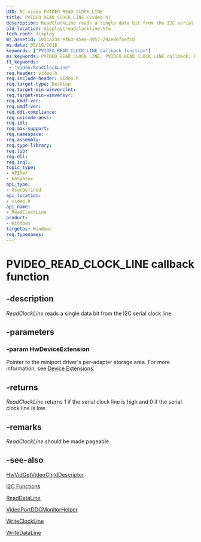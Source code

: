 ```yaml
---
UID: NC:video.PVIDEO_READ_CLOCK_LINE
title: PVIDEO_READ_CLOCK_LINE (video.h)
description: ReadClockLine reads a single data bit from the I2C serial clock line.
old-location: display\readclockline.htm
tech.root: display
ms.assetid: 1051a234-ef63-454e-8957-292e86f4efcd
ms.date: 05/10/2018
keywords: ["PVIDEO_READ_CLOCK_LINE callback function"]
ms.keywords: PVIDEO_READ_CLOCK_LINE, PVIDEO_READ_CLOCK_LINE callback, ReadClockLine, ReadClockLine callback function [Display Devices], VideoMiniport_Functions_5e7bcadb-43ea-4a1b-81b7-666cabd66aa0.xml, display.readclockline, video/ReadClockLine
f1_keywords:
 - "video/ReadClockLine"
req.header: video.h
req.include-header: Video.h
req.target-type: Desktop
req.target-min-winverclnt: 
req.target-min-winversvr: 
req.kmdf-ver: 
req.umdf-ver: 
req.ddi-compliance: 
req.unicode-ansi: 
req.idl: 
req.max-support: 
req.namespace: 
req.assembly: 
req.type-library: 
req.lib: 
req.dll: 
req.irql: 
topic_type:
- APIRef
- kbSyntax
api_type:
- UserDefined
api_location:
- video.h
api_name:
- ReadClockLine
product:
- Windows
targetos: Windows
req.typenames: 
---
```


# PVIDEO_READ_CLOCK_LINE callback function


## -description


<i>ReadClockLine</i> reads a single data bit from the I2C serial clock line.


## -parameters




### -param HwDeviceExtension

Pointer to the miniport driver's per-adapter storage area. For more information, see <a href="https://docs.microsoft.com/windows-hardware/drivers/kernel/device-extensions">Device Extensions</a>.


## -returns



<i>ReadClockLine</i> returns 1 if the serial clock line is high and 0 if the serial clock line is low.




## -remarks



<i>ReadClockLine</i> should be made pageable.




## -see-also




<a href="https://docs.microsoft.com/windows-hardware/drivers/ddi/video/nc-video-pvideo_hw_get_child_descriptor">HwVidGetVideoChildDescriptor</a>



<a href="https://docs.microsoft.com/windows-hardware/drivers/ddi/index">I2C Functions</a>



<a href="https://docs.microsoft.com/windows-hardware/drivers/ddi/video/nc-video-pvideo_read_data_line">ReadDataLine</a>



<a href="https://docs.microsoft.com/windows-hardware/drivers/ddi/video/nf-video-videoportddcmonitorhelper">VideoPortDDCMonitorHelper</a>



<a href="https://docs.microsoft.com/windows-hardware/drivers/ddi/video/nc-video-pvideo_write_clock_line">WriteClockLine</a>



<a href="https://docs.microsoft.com/windows-hardware/drivers/ddi/video/nc-video-pvideo_write_data_line">WriteDataLine</a>
 

 

